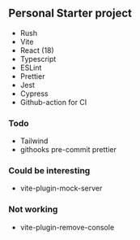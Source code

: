 ## Personal Starter project

- Rush
- Vite
- React (18)
- Typescript
- ESLint
- Prettier
- Jest
- Cypress
- Github-action for CI



### Todo 
- Tailwind
- githooks pre-commit prettier


### Could be interesting

- vite-plugin-mock-server

### Not working

- vite-plugin-remove-console
